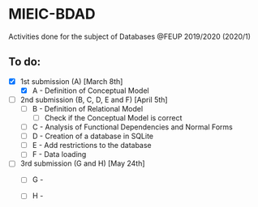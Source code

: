 # MIEIC-BDAD
Activities done for the subject of Databases @FEUP 2019/2020 (2020/1)

## To do:
  - [x] 1st submission (A) [March 8th]
    - [x] A - Definition of Conceptual Model
  - [ ] 2nd submission (B, C, D, E and F) [April 5th]
    - [ ] B - Definition of Relational Model
      - [ ] Check if the Conceptual Model is correct
    - [ ] C - Analysis of Functional Dependencies and Normal Forms
    - [ ] D - Creation of a database in SQLite
    - [ ] E - Add restrictions to the database
    - [ ] F - Data loading
  - [ ] 3rd submission (G and H) [May 24th]
    - [ ] G - 
    - [ ] H - 

